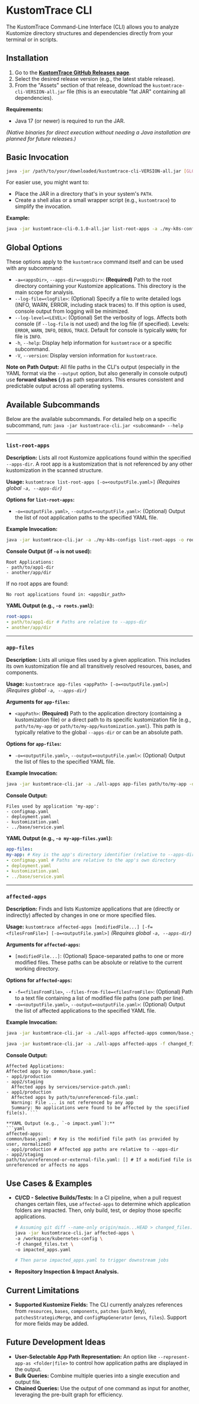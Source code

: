 # KustomTrace CLI

The KustomTrace Command-Line Interface (CLI) allows you to analyze Kustomize directory structures and dependencies directly from your terminal or in scripts.

## Installation

1.  Go to the **[KustomTrace GitHub Releases page](https://github.com/zucca-devops-tooling/kustom-trace/releases)**.
2.  Select the desired release version (e.g., the latest stable release).
3.  From the "Assets" section of that release, download the `kustomtrace-cli-VERSION-all.jar` file (this is an executable "fat JAR" containing all dependencies).

**Requirements:**
* Java 17 (or newer) is required to run the JAR.

*(Native binaries for direct execution without needing a Java installation are planned for future releases.)*

## Basic Invocation
```bash
java -jar /path/to/your/downloaded/kustomtrace-cli-VERSION-all.jar [GLOBAL_OPTIONS] <subcommand> [SUBCOMMAND_OPTIONS_ARGS]
```

For easier use, you might want to:
* Place the JAR in a directory that's in your system's `PATH`.
* Create a shell alias or a small wrapper script (e.g., `kustomtrace`) to simplify the invocation.

**Example:**
```bash
java -jar kustomtrace-cli-0.1.0-all.jar list-root-apps -a ./my-k8s-configs
```

## Global Options

These options apply to the `kustomtrace` command itself and can be used with any subcommand:

* `-a=<appsDir>`, `--apps-dir=<appsDir>`: **(Required)** Path to the root directory containing your Kustomize applications. This directory is the main scope for analysis.
* `--log-file=<logFile>`: (Optional) Specify a file to write detailed logs (INFO, WARN, ERROR, including stack traces) to. If this option is used, console output from logging will be minimized.
* `--log-level=<LEVEL>`: (Optional) Set the verbosity of logs. Affects both console (if `--log-file` is not used) and the log file (if specified). Levels: `ERROR`, `WARN`, `INFO`, `DEBUG`, `TRACE`. Default for console is typically `WARN`; for file is `INFO`.
* `-h`, `--help`: Display help information for `kustomtrace` or a specific subcommand.
* `-V`, `--version`: Display version information for `kustomtrace`.

**Note on Path Output:**
All file paths in the CLI's output (especially in the YAML format via the `--output` option, but also generally in console output) use **forward slashes (`/`)** as path separators. This ensures consistent and predictable output across all operating systems.

## Available Subcommands

Below are the available subcommands. For detailed help on a specific subcommand, run:
`java -jar kustomtrace-cli.jar <subcommand> --help`

---
### `list-root-apps`

**Description:** Lists all root Kustomize applications found within the specified `--apps-dir`. A root app is a kustomization that is not referenced by any other kustomization in the scanned structure.

**Usage:**
`kustomtrace list-root-apps [-o=<outputFile.yaml>]`
*(Requires global `-a, --apps-dir`)*

**Options for `list-root-apps`:**
* `-o=<outputFile.yaml>`, `--output=<outputFile.yaml>`: (Optional) Output the list of root application paths to the specified YAML file.

**Example Invocation:**
```bash
java -jar kustomtrace-cli.jar -a ./my-k8s-configs list-root-apps -o roots.yaml
```

**Console Output (if `-o` is not used):**
```
Root Applications:
- path/to/app1-dir
- another/app/dir
  ```
  If no root apps are found:
  ```
  No root applications found in: <appsDir_path>
  ```

**YAML Output (e.g., `-o roots.yaml`):**
```yaml
root-apps:
- path/to/app1-dir # Paths are relative to --apps-dir
- another/app/dir
  ```

---
### `app-files`

**Description:** Lists all unique files used by a given application. This includes its own kustomization file and all transitively resolved resources, bases, and components.

**Usage:**
`kustomtrace app-files <appPath> [-o=<outputFile.yaml>]`
*(Requires global `-a, --apps-dir`)*

**Arguments for `app-files`:**
* `<appPath>`: **(Required)** Path to the application directory (containing a kustomization file) or a direct path to its specific kustomization file (e.g., `path/to/my-app` or `path/to/my-app/kustomization.yaml`). This path is typically relative to the global `--apps-dir` or can be an absolute path.

**Options for `app-files`:**
* `-o=<outputFile.yaml>`, `--output=<outputFile.yaml>`: (Optional) Output the list of files to the specified YAML file.

**Example Invocation:**
```bash
java -jar kustomtrace-cli.jar -a ./all-apps app-files path/to/my-app -o my-app-files.yaml
```

**Console Output:**
```
Files used by application 'my-app':
- configmap.yaml
- deployment.yaml
- kustomization.yaml
- ../base/service.yaml
  ```

**YAML Output (e.g., `-o my-app-files.yaml`):**
```yaml
app-files:
my-app: # Key is the app's directory identifier (relative to --apps-dir)
- configmap.yaml # Paths are relative to the app's own directory
- deployment.yaml
- kustomization.yaml
- ../base/service.yaml
```

---
### `affected-apps`

**Description:** Finds and lists Kustomize applications that are (directly or indirectly) affected by changes in one or more specified files.

**Usage:**
`kustomtrace affected-apps [modifiedFile...] [-f=<filesFromFile>] [-o=<outputFile.yaml>]`
*(Requires global `-a, --apps-dir`)*

**Arguments for `affected-apps`:**
* `[modifiedFile...]`: (Optional) Space-separated paths to one or more modified files. These paths can be absolute or relative to the current working directory.

**Options for `affected-apps`:**
* `-f=<filesFromFile>`, `--files-from-file=<filesFromFile>`: (Optional) Path to a text file containing a list of modified file paths (one path per line).
* `-o=<outputFile.yaml>`, `--output=<outputFile.yaml>`: (Optional) Output the list of affected applications to the specified YAML file.

**Example Invocation:**
```bash
java -jar kustomtrace-cli.jar -a ./all-apps affected-apps common/base.yaml services/service-patch.yaml -o impact.yaml
```
```bash
java -jar kustomtrace-cli.jar -a ./all-apps affected-apps -f changed_files.txt -o impact.yaml
```

**Console Output:**
```
Affected Applications:
Affected apps by common/base.yaml:
- app1/production
- app2/staging
  Affected apps by services/service-patch.yaml:
- app1/production
  Affected apps by path/to/unreferenced-file.yaml:
  Warning: File ... is not referenced by any app
  Summary: No applications were found to be affected by the specified file(s). ```

**YAML Output (e.g., `-o impact.yaml`):**
```yaml
affected-apps:
common/base.yaml: # Key is the modified file path (as provided by user, normalized)
- app1/production # Affected app paths are relative to --apps-dir
- app2/staging
path/to/unreferenced-or-external-file.yaml: [] # If a modified file is unreferenced or affects no apps
```

## Use Cases & Examples

* **CI/CD - Selective Builds/Tests:**
  In a CI pipeline, when a pull request changes certain files, use `affected-apps` to determine which application folders are impacted. Then, only build, test, or deploy those specific applications.
  ```bash
  # Assuming git diff --name-only origin/main...HEAD > changed_files.txt
  java -jar kustomtrace-cli.jar affected-apps \
  -a /workspace/kubernetes-config \
  -f changed_files.txt \
  -o impacted_apps.yaml

  # Then parse impacted_apps.yaml to trigger downstream jobs
  ```

* **Repository Inspection & Impact Analysis.**

## Current Limitations
* **Supported Kustomize Fields:** The CLI currently analyzes references from `resources`, `bases`, `components`, `patches` (`path` key), `patchesStrategicMerge`, and `configMapGenerator` (`envs`, `files`). Support for more fields may be added.

## Future Development Ideas
* **User-Selectable App Path Representation:** An option like `--represent-app-as <folder|file>` to control how application paths are displayed in the output.
* **Bulk Queries:** Combine multiple queries into a single execution and output file.
* **Chained Queries:** Use the output of one command as input for another, leveraging the pre-built graph for efficiency.